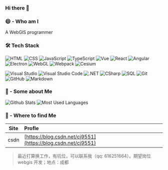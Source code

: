 ### Hi there 👋


### 😄 - Who am I

A WebGIS programmer

### 🛠 Tech Stack

![HTML](https://img.shields.io/badge/-HTML-05122A?style=flat&logo=HTML5)
![CSS](https://img.shields.io/badge/-CSS-05122A?style=flat&logo=CSS3&logoColor=1572B6)
![JavaScript](https://img.shields.io/badge/-JavaScript-05122A?style=flat&logo=javascript)
![TypeScript](https://img.shields.io/npm/types/typescript)
![Vue](https://img.shields.io/badge/-Vue-%232C3A42?style=flat-square&logo=vue)
![React](https://img.shields.io/badge/-React-%23282C34?style=flat-square&logo=react)
![Angular](https://img.shields.io/badge/-Angular-%232C3A42?style=flat-square&logo=Angular)
![Electron](https://img.shields.io/badge/-Angular-%232C3A42?style=flat-square&logo=electron)
![WebGL](https://img.shields.io/badge/-WebGL-%23990000?style=flat-square&logo=webgl&logoColor=ffffff)
![Webpack](https://img.shields.io/badge/-Webpack-%232C3A42?style=flat-square&logo=webpack)
![Cesium](https://img.shields.io/badge/-Cesium-%232C3A42?style=flat-square&logo=Cesium)

![Visual Studio](https://img.shields.io/badge/-Visual%20Studio-05122A?style=flat&logo=visual-studio&logoColor=AB75E9)
![Visual Studio Code](https://img.shields.io/badge/-Visual%20Studio%20Code-05122A?style=flat&logo=visual-studio-code&logoColor=007ACC)
![.NET](https://img.shields.io/badge/-.NET-05122A?style=flat&logo=.NET)
![CSharp](https://img.shields.io/badge/-CSharp-05122A?style=flat&logo=c#)
![SQL](https://img.shields.io/badge/-SQL-05122A?style=flat&logo=mysql)
![Git](https://img.shields.io/badge/-Git-05122A?style=flat&logo=git)
![GitHub](https://img.shields.io/badge/-GitHub-05122A?style=flat&logo=github)
![Markdown](https://img.shields.io/badge/-Markdown-05122A?style=flat&logo=markdown)

### 💬 - Some about Me

![Github Stats](https://github-readme-stats.vercel.app/api?username=jiegiser&show_icons=true&count_private=true)
![Most Used Languages](https://github-readme-stats.vercel.app/api/top-langs/?username=jiegiser&layout=compact)

### 🌱 - Where to find Me

|   Site   | Profle                                                      |
| :------: | :------------------------------------------------------------ |
|  csdn  | [https://blog.csdn.net/cj9551](https://blog.csdn.net/cj9551) |


> 最近打算换工作，有坑位，可以联系我（qq: 616251664）。期望岗位 webgis 开发；地点：成都
